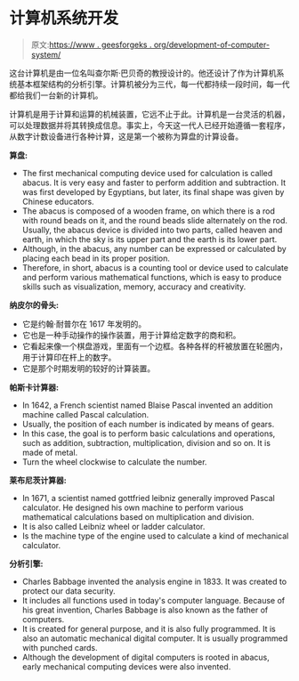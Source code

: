 # 计算机系统开发

> 原文:[https://www . geesforgeks . org/development-of-computer-system/](https://www.geeksforgeeks.org/development-of-computer-system/)

这台计算机是由一位名叫查尔斯·巴贝奇的教授设计的。他还设计了作为计算机系统基本框架结构的分析引擎。计算机被分为三代，每一代都持续一段时间，每一代都给我们一台新的计算机。

计算机是用于计算和运算的机械装置，它远不止于此。计算机是一台灵活的机器，可以处理数据并将其转换成信息。事实上，今天这一代人已经开始遵循一套程序，从数字计数设备进行各种计算，这是第一个被称为算盘的计算设备。

**算盘:**

*   The first mechanical computing device used for calculation is called abacus. It is very easy and faster to perform addition and subtraction. It was first developed by Egyptians, but later, its final shape was given by Chinese educators.
*   The abacus is composed of a wooden frame, on which there is a rod with round beads on it, and the round beads slide alternately on the rod. Usually, the abacus device is divided into two parts, called heaven and earth, in which the sky is its upper part and the earth is its lower part.
*   Although, in the abacus, any number can be expressed or calculated by placing each bead in its proper position.
*   Therefore, in short, abacus is a counting tool or device used to calculate and perform various mathematical functions, which is easy to produce skills such as visualization, memory, accuracy and creativity.

**纳皮尔的骨头:**

*   它是约翰·耐普尔在 1617 年发明的。
*   它也是一种手动操作的操作装置，用于计算给定数字的商和积。
*   它看起来像一个棋盘游戏，里面有一个边框。各种各样的杆被放置在轮圈内，用于计算印在杆上的数字。
*   它是那个时期发明的较好的计算装置。

**帕斯卡计算器:**

*   In 1642, a French scientist named Blaise Pascal invented an addition machine called Pascal calculation.
*   Usually, the position of each number is indicated by means of gears.
*   In this case, the goal is to perform basic calculations and operations, such as addition, subtraction, multiplication, division and so on. It is made of metal.
*   Turn the wheel clockwise to calculate the number.

**莱布尼茨计算器:**

*   In 1671, a scientist named gottfried leibniz generally improved Pascal calculator. He designed his own machine to perform various mathematical calculations based on multiplication and division.
*   It is also called Leibniz wheel or ladder calculator.
*   Is the machine type of the engine used to calculate a kind of mechanical calculator.

**分析引擎:**

*   Charles Babbage invented the analysis engine in 1833\. It was created to protect our data security.
*   It includes all functions used in today's computer language. Because of his great invention, Charles Babbage is also known as the father of computers.
*   It is created for general purpose, and it is also fully programmed. It is also an automatic mechanical digital computer. It is usually programmed with punched cards.
*   Although the development of digital computers is rooted in abacus, early mechanical computing devices were also invented.